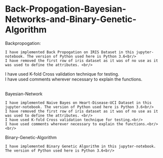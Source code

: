 # Back-Propogation-Bayesian-Networks-and-Binary-Genetic-Algorithm

Backpropogation:<br/>

	I have implemented Back Propogation on IRIS Dataset in this jupyter-notebook. The version of Python used here is Python 3.6<br/>
	I have removed the first row of iris dataset as it was of no use as it was used to define the attributes. <br/>
  I have used K-fold Cross validation technique for testing.<br/>
  I have used comments wherever necessary to explain the functions.<br/><br/>

Bayesian-Network<br/>

	I have implemented Naive Bayes on Heart-Disease-UCI Dataset in this jupyter-notebook. The version of Python used here is Python 3.6<br/>
	I have removed the first row of iris dataset as it was of no use as it was used to define the attributes. <br/>
	I have used K-fold Cross validation technique for testing.<br/>
	I have used comments wherever necessary to explain the functions.<br/><br/>

Binary-Genetic-Algorithm<br/>
	
	I have implemented Binary Genetic Algorithm in this jupyter-notebook. The version of Python used here is Python 3.6<br/>
